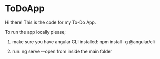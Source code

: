 # ToDoApp

Hi there! 
This is the code for my To-Do App.

To run the app locally please; 

1. make sure you have angular CLI installed: npm install -g @angular/cli

2. run: ng serve --open from inside the main folder

